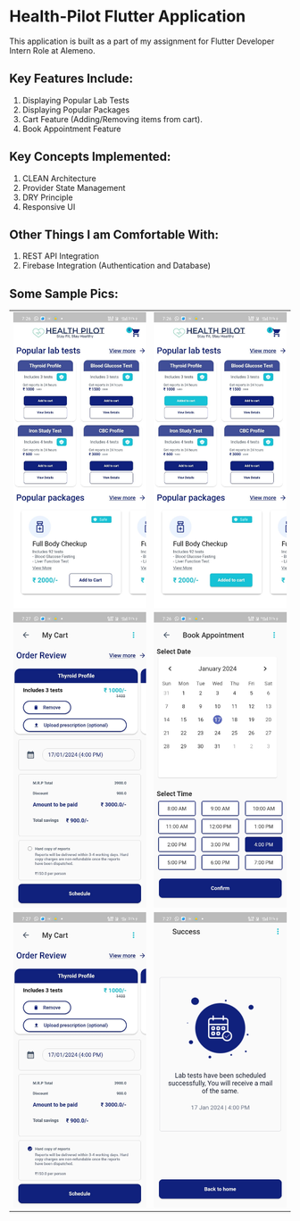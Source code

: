 # Health-Pilot Flutter Application

This application is built as a part of my assignment for Flutter Developer Intern Role at Alemeno.

## Key Features Include:

1) Displaying Popular Lab Tests
2) Displaying Popular Packages
3) Cart Feature (Adding/Removing items from cart).
4) Book Appointment Feature

## Key Concepts Implemented:

1) CLEAN Architecture
2) Provider State Management
3) DRY Principle
4) Responsive UI 

## Other Things I am Comfortable With:

1) REST API Integration
2) Firebase Integration (Authentication and Database)

## Some Sample Pics:

<table>
  <tr>
    <td><img src="sample_images/healthpilot1.jfif" alt="Health Pilot Image 1"></td>
    <td><img src="sample_images/healthpilot2.jfif" alt="Health Pilot Image 2"></td>
  </tr>
  <tr>
    <td><img src="sample_images/healthpilot3.jfif" alt="Health Pilot Image 3"></td>
    <td><img src="sample_images/healthpilot4.jfif" alt="Health Pilot Image 4"></td>
  </tr>
  <tr>
    <td><img src="sample_images/healthpilot5.jfif" alt="Health Pilot Image 5"></td>
    <td><img src="sample_images/healthpilot6.jfif" alt="Health Pilot Image 6"></td>
  </tr>
</table>
